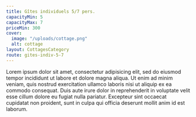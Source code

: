 ```yaml
---
title: Gîtes individuels 5/7 pers.
capacityMin: 5
capacityMax: 7
priceMin: 300
cover:
  image: "/uploads/cottage.png"
  alt: cottage
layout: CottagesCategory
route: gites-indiv-5-7
---
```


Lorem ipsum dolor sit amet, consectetur adipisicing elit, sed do eiusmod tempor incididunt ut labore et dolore magna aliqua. Ut enim ad minim veniam, quis nostrud exercitation ullamco laboris nisi ut aliquip ex ea commodo consequat. Duis aute irure dolor in reprehenderit in voluptate velit esse cillum dolore eu fugiat nulla pariatur. Excepteur sint occaecat cupidatat non proident, sunt in culpa qui officia deserunt mollit anim id est laborum.
